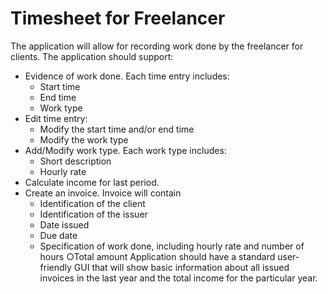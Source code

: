 # Timesheet for Freelancer

The application will allow for recording work done by the freelancer for clients. The application should support:
- Evidence of work done. Each time entry includes: 
  * Start time 
  * End time 
  * Work type 
- Edit time entry: 
  * Modify the start time and/or end time  
  * Modify the work type   
- Add/Modify work type. Each work type includes: 
  * Short description
  * Hourly rate 
- Calculate income for last period. 
- Create an invoice. Invoice will contain 
  * Identification of the client 
  * Identification of the issuer 
  * Date issued 
  * Due date 
  * Specification of work done, including hourly rate and number of hours ○Total amount Application should have a standard user-friendly GUI that will show basic information about all issued invoices in the last year and the total income for the particular year. 